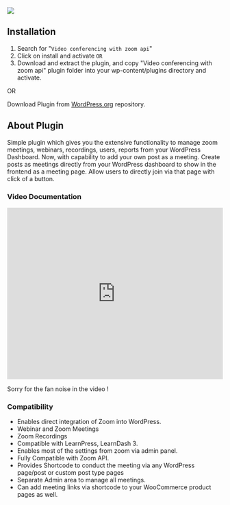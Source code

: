 <img src="https://ps.w.org/video-conferencing-with-zoom-api/assets/banner-772x250.png?rev=2198028">

## Installation

1. Search for "`Video conferencing with zoom api`"
2. Click on install and activate `OR`
3. Download and extract the plugin, and copy "Video conferencing with zoom api" plugin folder into your wp-content/plugins directory and activate.

OR

Download Plugin from <a href="https://wordpress.org/plugins/video-conferencing-with-zoom-api/">WordPress.org</a> repository.


## About Plugin

Simple plugin which gives you the extensive functionality to manage zoom meetings, webinars, recordings, users, reports from your WordPress Dashboard. Now, with capability to add your own post as a meeting. Create posts as meetings directly from your WordPress dashboard to show in the frontend as a meeting page. Allow users to directly join via that page with click of a button.



### Video Documentation

<iframe width="100%" height="400" src="https://www.youtube.com/embed/5Z2Ii0PnHRQ" frameborder="0" allow="accelerometer; autoplay; encrypted-media; gyroscope; picture-in-picture" allowfullscreen></iframe>

Sorry for the fan noise in the video !

### Compatibility 

* Enables direct integration of Zoom into WordPress.
* Webinar and Zoom Meetings
* Zoom Recordings
* Compatible with LearnPress, LearnDash 3.
* Enables most of the settings from zoom via admin panel.
* Fully Compatible with Zoom API.
* Provides Shortcode to conduct the meeting via any WordPress page/post or custom post type pages
* Separate Admin area to manage all meetings.
* Can add meeting links via shortcode to your WooCommerce product pages as well.